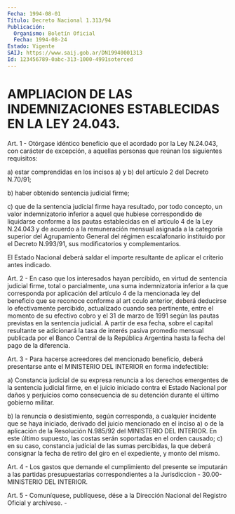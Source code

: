 ```yaml
---
Fecha: 1994-08-01
Título: Decreto Nacional 1.313/94
Publicación:
  Organismo: Boletín Oficial
  Fecha: 1994-08-24
Estado: Vigente
SAIJ: https://www.saij.gob.ar/DN19940001313
Id: 123456789-0abc-313-1000-4991soterced
---
```

# AMPLIACION DE LAS INDEMNIZACIONES ESTABLECIDAS EN LA LEY 24.043.

<a id="1"></a>
Art. 1 - Otórgase idéntico beneficio que el acordado por la Ley N.24.043,  con  carácter  de  excepción,  a  aquellas  personas que reúnan los siguientes requisitos:

a)  estar comprendidas en los incisos a) y b) del artículo  2  del Decreto N.70/91;

b) haber obtenido sentencia judicial firme;

c) que  de  la  sentencia  judicial firme haya resultado, por todo concepto, un valor indemnizatorio  inferior  a  aquel  que  hubiese correspondido  de liquidarse conforme a las pautas establecidas  en el artículo 4 de  la  Ley  N.24.043  y de acuerdo a la remuneración mensual asignada a la categoría superior  del  Agrupamiento General del régimen escalafonario instituido por el Decreto  N.993/91,  sus modificatorios y complementarios.

El  Estado Nacional deberá saldar el importe resultante de aplicar el criterio antes indicado.

<a id="2"></a>
Art. 2 - En caso que los interesados hayan percibido, en virtud de  sentencia  judicial  firme,  total  o  parcialmente,  una  suma indemnizatoria  inferior  a  la  que corresponda por aplicación del artículo  4  de la mencionada ley del  beneficio  que  se  reconoce conforme al art  cculo  anterior, deberá deducirse lo efectivamente percibido, actualizado cuando  sea  pertinente, entre el momento de su  efectivo  cobro  y  el 31 de marzo de  1991  según  las  pautas previstas en la sentencia  judicial.  A  partir de esa fecha, sobre el  capital  resultante  se adicionará la tasa  de  interés  pasiva promedio mensual publicada  por  el  Banco  Central de la República Argentina hasta la fecha del pago de la diferencia.

<a id="3"></a>
Art.  3  -  Para  hacerse acreedores del mencionado beneficio, deberá  presentarse  ante  el  MINISTERIO  DEL  INTERIOR  en  forma indefectible:

a) Constancia judicial  de  su  expresa  renuncia  a  los derechos emergentes  de  la sentencia judicial firme, en el juicio  iniciado contra el Estado  Nacional por daños y perjuicios como consecuencia de su detención durante el último gobierno militar.

b) la renuncia o desistimiento,  según  corresponda,  a  cualquier incidente  que se haya iniciado, derivado del juicio mencionado  en el inciso a)  o  de  la  aplicación  de  la Resolución N.985/92 del MINISTERIO DEL INTERIOR. En este último supuesto,  las costas serán soportadas en el orden causado; c) en su caso, constancia  judicial de  las  sumas  percibidas,  la  que  deberá  consignar la fecha de retiro del giro en el expediente, y monto del mismo.

<a id="4"></a>
Art. 4 - Los gastos que demande el cumplimiento del presente se imputarán  a  las  partidas  presupuestarias  correspondientes a la Jurisdiccion - 30.00- MINISTERIO DEL INTERIOR.

<a id="5"></a>
Art. 5 - Comuníquese, publíquese, dése a la Dirección Nacional del Registro Oficial y archívese. -